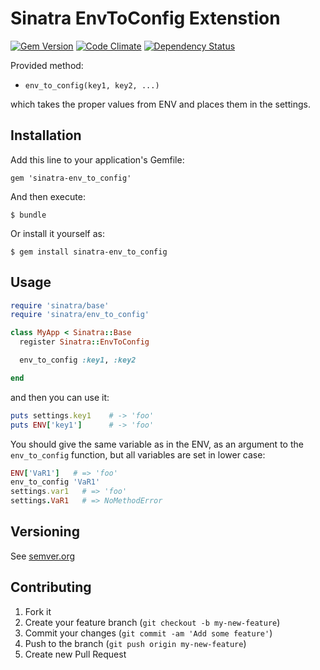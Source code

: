 # Sinatra EnvToConfig Extenstion

[![Gem Version](https://badge.fury.io/rb/sinatra-env_to_config.svg)](http://badge.fury.io/rb/sinatra-env_to_config)
[![Code Climate](https://codeclimate.com/github/skopciewski/sinatra-env_to_config/badges/gpa.svg)](https://codeclimate.com/github/skopciewski/sinatra-env_to_config)
[![Dependency Status](https://gemnasium.com/badges/github.com/skopciewski/sinatra-env_to_config.svg)](https://gemnasium.com/github.com/skopciewski/sinatra-env_to_config)

Provided method:
* `env_to_config(key1, key2, ...)`

which takes the proper values from ENV and places them in the settings.

## Installation

Add this line to your application's Gemfile:

    gem 'sinatra-env_to_config'

And then execute:

    $ bundle

Or install it yourself as:

    $ gem install sinatra-env_to_config

## Usage

```ruby
require 'sinatra/base'
require 'sinatra/env_to_config'

class MyApp < Sinatra::Base
  register Sinatra::EnvToConfig

  env_to_config :key1, :key2

end
```

and then you can use it:

```ruby
puts settings.key1    # -> 'foo'
puts ENV['key1']      # -> 'foo'
```

You should give the same variable as in the ENV, as an argument to 
the `env_to_config` function, but all variables are set in lower case:

```ruby
ENV['VaR1']   # => 'foo'
env_to_config 'VaR1'
settings.var1   # => 'foo'
settings.VaR1   # => NoMethodError
```

## Versioning

See [semver.org][semver]

## Contributing

1. Fork it
2. Create your feature branch (`git checkout -b my-new-feature`)
3. Commit your changes (`git commit -am 'Add some feature'`)
4. Push to the branch (`git push origin my-new-feature`)
5. Create new Pull Request

[semver]: http://semver.org/
